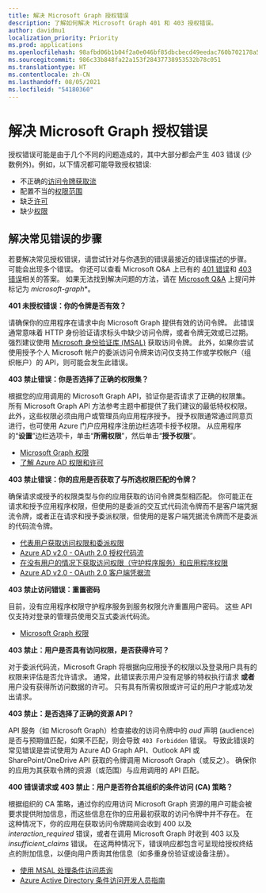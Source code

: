 ```yaml
---
title: 解决 Microsoft Graph 授权错误
description: 了解如何解决 Microsoft Graph 401 和 403 授权错误。
author: davidmu1
localization_priority: Priority
ms.prod: applications
ms.openlocfilehash: 98afbd06b1b04f2a0e046bf85dbcbecd49eedac760b702178a542f2511d9f0c1
ms.sourcegitcommit: 986c33b848fa22a153f28437738953532b78c051
ms.translationtype: HT
ms.contentlocale: zh-CN
ms.lasthandoff: 08/05/2021
ms.locfileid: "54180360"
---
```

# <a name="resolve-microsoft-graph-authorization-errors"></a>解决 Microsoft Graph 授权错误

授权错误可能是由于几个不同的问题造成的，其中大部分都会产生 403 错误 (少数例外)。例如，以下情况都可能导致授权错误:

* 不正确的[访问令牌获取流](/azure/active-directory/develop/active-directory-authentication-scenarios)
* 配置不当的[权限范围](/azure/active-directory/develop/active-directory-v2-scopes)
* 缺乏[许可](/azure/active-directory/develop/active-directory-devhowto-multi-tenant-overview#understanding-user-and-admin-consent)
* 缺少[权限](/azure/active-directory/develop/v2-permissions-and-consent)

## <a name="steps-to-resolve-common-errors"></a>解决常见错误的步骤

若要解决常见授权错误，请尝试针对与你遇到的错误最接近的错误描述的步骤。 可能会出现多个错误。 你还可以查看 Microsoft Q&A 上已有的 [401 错误](/answers/search.html?c=&f=&includeChildren=&q=%5bmicrosoft-graph%5d+401+&redirect=search%2fsearch&sort=relevance&type=question+OR+idea+OR+kbentry+OR+answer+OR+topic+OR+user)和 [403 错误](/answers/search.html?c=&f=&includeChildren=&q=%5bmicrosoft-graph%5d+403&redirect=search%2fsearch&sort=relevance&type=question+OR+idea+OR+kbentry+OR+answer+OR+topic+OR+user)相关的答案。 如果无法找到解决问题的方法，请在 [Microsoft Q&A](/answers/products/m365#microsoft-graph) 上提问并标记为 *microsoft-graph**。

**401 未授权错误：你的令牌是否有效？** <br>

请确保你的应用程序在请求中向 Microsoft Graph 提供有效的访问令牌。 此错误通常意味着 HTTP 身份验证请求标头中缺少访问令牌，或者令牌无效或已过期。 强烈建议使用 [Microsoft 身份验证库 (MSAL)](/azure/active-directory/develop/msal-overview) 获取访问令牌。 此外，如果你尝试使用授予个人 Microsoft 帐户的委派访问令牌来访问仅支持工作或学校帐户（组织帐户）的 API，则可能会发生此错误。 

**403 禁止错误：你是否选择了正确的权限集？**<br>

根据您的应用调用的 Microsoft Graph API，验证你是否请求了正确的权限集。 所有 Microsoft Graph API 方法参考主题中都提供了我们建议的最低特权权限。 此外，这些权限必须由用户或管理员向应用程序授予。 授予权限通常通过同意页进行，也可使用 Azure 门户应用程序注册边栏选项卡授予权限。 从应用程序的“**设置**”边栏选项卡，单击“**所需权限**”，然后单击“**授予权限**”。 <br>

* [Microsoft Graph 权限](./permissions-reference.md) <br>
* [了解 Azure AD 权限和许可](/azure/active-directory/develop/v2-permissions-and-consent) <br>

**403 禁止错误：你的应用是否获取了与所选权限匹配的令牌？** <br>

确保请求或授予的权限类型与你的应用获取的访问令牌类型相匹配。 你可能正在请求和授予应用程序权限，但使用的是委派的交互式代码流令牌而不是客户端凭据流令牌，或者正在请求和授予委派权限，但使用的是客户端凭据流令牌而不是委派的代码流令牌。 <br>
* [代表用户获取访问权限和委派权限](/graph/auth_v2_user) 
* [Azure AD v2.0 - OAuth 2.0 授权代码流](/azure/active-directory/develop/v2-oauth2-auth-code-flow)
* [在没有用户的情况下获取访问权限（守护程序服务）和应用程序权限](/graph/auth_v2_service)
* [Azure AD v2.0 - OAuth 2.0 客户端凭据流](/azure/active-directory/develop/v2-oauth2-client-creds-grant-flow)

**403 禁止访问错误：重置密码** <br>

目前，没有应用程序权限守护程序服务到服务权限允许重置用户密码。 这些 API 仅支持对登录的管理员使用交互式委派代码流。

* [Microsoft Graph 权限](./permissions-reference.md) <br>

**403 禁止：用户是否具有访问权限，是否获得许可？** <br>

对于委派代码流，Microsoft Graph 将根据向应用授予的权限以及登录用户具有的权限来评估是否允许请求。 通常，此错误表示用户没有足够的特权执行请求 **或者** 用户没有获得所访问数据的许可。 只有具有所需权限或许可证的用户才能成功发出请求。

**403 禁止：是否选择了正确的资源 API？** <br>

API 服务（如 Microsoft Graph）检查接收的访问令牌中的 *aud* 声明 (audience) 是否与预期值匹配，如果不匹配，则会导致 `403 Forbidden` 错误。 导致此错误的常见错误是尝试使用为 Azure AD Graph API、Outlook API 或 SharePoint/OneDrive API 获取的令牌调用 Microsoft Graph（或反之）。 确保你的应用为其获取令牌的资源（或范围）与应用调用的 API 匹配。

**400 错误请求或 403 禁止：用户是否符合其组织的条件访问 (CA) 策略？**<br>

根据组织的 CA 策略，通过你的应用访问 Microsoft Graph 资源的用户可能会被要求提供附加信息，而这些信息在你的应用最初获取的访问令牌中并不存在。 在这种情况下，你的应用在获取访问令牌期间会收到 400 以及 *interaction_required* 错误，或者在调用 Microsoft Graph 时收到 403 以及 *insufficient_claims* 错误。 在这两种情况下，错误响应都包含可呈现给授权终结点的附加信息，以便向用户质询其他信息（如多重身份验证或设备注册）。

* [使用 MSAL 处理条件访问质询](/azure/active-directory/develop/msal-handling-exceptions#conditional-access-and-claims-challenges)
* [Azure Active Directory 条件访问开发人员指南](/azure/active-directory/develop/conditional-access-dev-guide)
